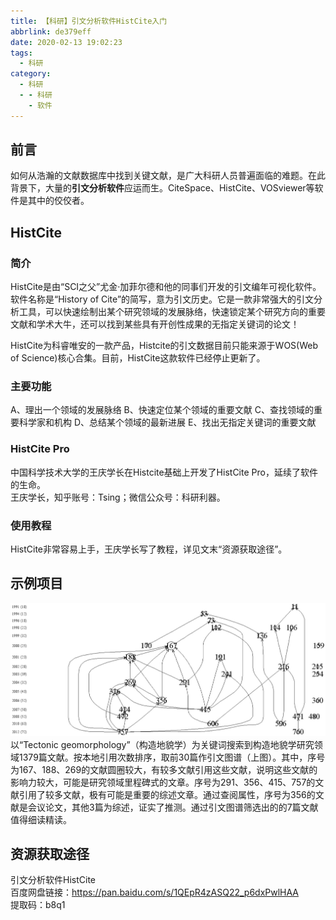 ```yaml
---
title: 【科研】引文分析软件HistCite入门
abbrlink: de379eff
date: 2020-02-13 19:02:23
tags:
  - 科研
category:
  - 科研
  - - 科研
    - 软件
---
```

## 前言
如何从浩瀚的文献数据库中找到关键文献，是广大科研人员普遍面临的难题。在此背景下，大量的**引文分析软件**应运而生。CiteSpace、HistCite、VOSviewer等软件是其中的佼佼者。
<!-- more -->
## HistCite
### 简介
HistCite是由“SCI之父”尤金·加菲尔德和他的同事们开发的引文编年可视化软件。软件名称是“History of Cite”的简写，意为引文历史。它是一款非常强大的引文分析工具，可以快速绘制出某个研究领域的发展脉络，快速锁定某个研究方向的重要文献和学术大牛，还可以找到某些具有开创性成果的无指定关键词的论文！

HistCite为科睿唯安的一款产品，Histcite的引文数据目前只能来源于WOS(Web of Science)核心合集。目前，HistCite这款软件已经停止更新了。

### 主要功能
A、理出一个领域的发展脉络
B、快速定位某个领域的重要文献
C、查找领域的重要科学家和机构
D、总结某个领域的最新进展
E、找出无指定关键词的重要文献

### HistCite Pro
中国科学技术大学的王庆学长在Histcite基础上开发了HistCite Pro，延续了软件的生命。  
王庆学长，知乎账号：Tsing；微信公众号：科研利器。  

### 使用教程  
HistCite非常容易上手，王庆学长写了教程，详见文末“资源获取途径”。

## 示例项目
![构造地貌学引文图谱](【科研】引文分析软件HistCite入门/构造地貌学引文图谱.png)  
以“Tectonic geomorphology”（构造地貌学）为关键词搜索到构造地貌学研究领域1379篇文献。按本地引用次数排序，取前30篇作引文图谱（上图）。其中，序号为167、188、269的文献圆圈较大，有较多文献引用这些文献，说明这些文献的影响力较大，可能是研究领域里程碑式的文章。序号为291、356、415、757的文献引用了较多文献，极有可能是重要的综述文章。通过查阅属性，序号为356的文献是会议论文，其他3篇为综述，证实了推测。通过引文图谱筛选出的的7篇文献值得细读精读。  

## 资源获取途径  
引文分析软件HistCite  
百度网盘链接：https://pan.baidu.com/s/1QEpR4zASQ22_p6dxPwlHAA   
提取码：b8q1  